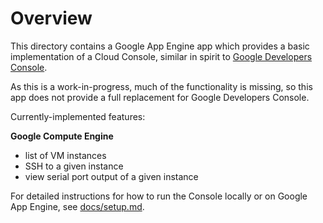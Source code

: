 # Overview

This directory contains a Google App Engine app which provides a basic
implementation of a Cloud Console, similar in spirit  to [Google Developers
Console](https://console.developers.google.com).

As this is a work-in-progress, much of the functionality is missing, so this app
does not provide a full replacement for Google Developers Console.

Currently-implemented features:

**Google Compute Engine**

* list of VM instances
* SSH to a given instance
* view serial port output of a given instance

For detailed instructions for how to run the Console locally or on Google App
Engine, see [docs/setup.md](docs/setup.md).
